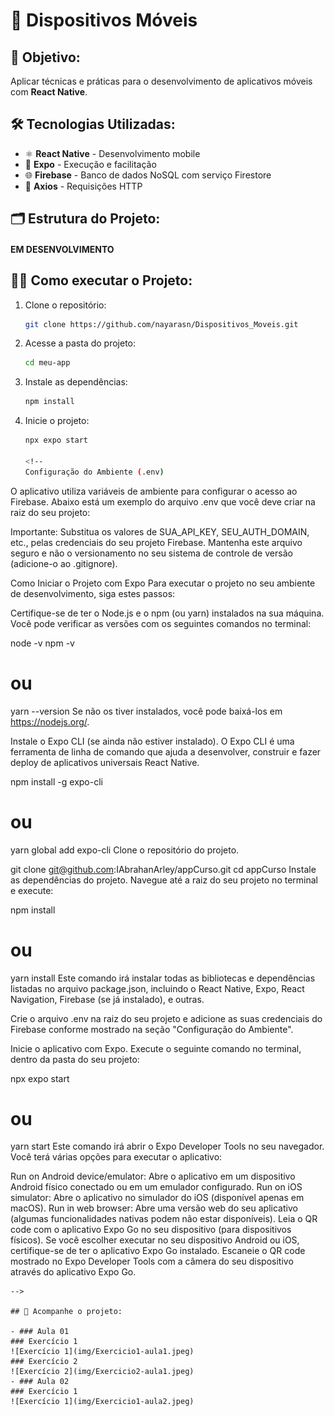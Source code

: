 # 📱 Dispositivos Móveis

## 🎯 Objetivo:
Aplicar técnicas e práticas para o desenvolvimento de aplicativos móveis com **React Native**.

## 🛠 Tecnologias Utilizadas:
- ⚛️ **React Native** - Desenvolvimento mobile
- 🚀 **Expo** - Execução e facilitação
- 🌐 **Firebase** - Banco de dados NoSQL com serviço Firestore
- 🔗 **Axios** - Requisições HTTP

## 🗂️ Estrutura do Projeto:

#### EM DESENVOLVIMENTO

## 🧑‍💻 Como executar o Projeto:
1. Clone o repositório:
   ```sh
   git clone https://github.com/nayarasn/Dispositivos_Moveis.git
   ```
2. Acesse a pasta do projeto:
   ```sh
   cd meu-app
   ```
3. Instale as dependências:
   ```sh
   npm install
   ```
4. Inicie o projeto:
   ```sh
   npx expo start
   
   <!-- 
   Configuração do Ambiente (.env)
O aplicativo utiliza variáveis de ambiente para configurar o acesso ao Firebase. Abaixo está um exemplo do arquivo .env que você deve criar na raiz do seu projeto:

Importante: Substitua os valores de SUA_API_KEY, SEU_AUTH_DOMAIN, etc., pelas credenciais do seu projeto Firebase. Mantenha este arquivo seguro e não o versionamento no seu sistema de controle de versão (adicione-o ao .gitignore).

Como Iniciar o Projeto com Expo
Para executar o projeto no seu ambiente de desenvolvimento, siga estes passos:

Certifique-se de ter o Node.js e o npm (ou yarn) instalados na sua máquina. Você pode verificar as versões com os seguintes comandos no terminal:

node -v
npm -v
# ou
yarn --version
Se não os tiver instalados, você pode baixá-los em https://nodejs.org/.

Instale o Expo CLI (se ainda não estiver instalado). O Expo CLI é uma ferramenta de linha de comando que ajuda a desenvolver, construir e fazer deploy de aplicativos universais React Native.

npm install -g expo-cli
# ou
yarn global add expo-cli
Clone o repositório do projeto.

git clone git@github.com:IAbrahanArley/appCurso.git
cd appCurso
Instale as dependências do projeto. Navegue até a raiz do seu projeto no terminal e execute:

npm install
# ou
yarn install
Este comando irá instalar todas as bibliotecas e dependências listadas no arquivo package.json, incluindo o React Native, Expo, React Navigation, Firebase (se já instalado), e outras.

Crie o arquivo .env na raiz do seu projeto e adicione as suas credenciais do Firebase conforme mostrado na seção "Configuração do Ambiente".

Inicie o aplicativo com Expo. Execute o seguinte comando no terminal, dentro da pasta do seu projeto:

npx expo start
# ou
yarn start
Este comando irá abrir o Expo Developer Tools no seu navegador. Você terá várias opções para executar o aplicativo:

Run on Android device/emulator: Abre o aplicativo em um dispositivo Android físico conectado ou em um emulador configurado.
Run on iOS simulator: Abre o aplicativo no simulador do iOS (disponível apenas em macOS).
Run in web browser: Abre uma versão web do seu aplicativo (algumas funcionalidades nativas podem não estar disponíveis).
Leia o QR code com o aplicativo Expo Go no seu dispositivo (para dispositivos físicos). Se você escolher executar no seu dispositivo Android ou iOS, certifique-se de ter o aplicativo Expo Go instalado. Escaneie o QR code mostrado no Expo Developer Tools com a câmera do seu dispositivo através do aplicativo Expo Go.
   ```
 -->

## 📌 Acompanhe o projeto:

- ### Aula 01 
### Exercício 1
![Exercício 1](img/Exercicio1-aula1.jpeg)
### Exercício 2
![Exercício 2](img/Exercicio2-aula1.jpeg)
- ### Aula 02 
### Exercício 1
![Exercício 1](img/Exercicio1-aula2.jpeg)